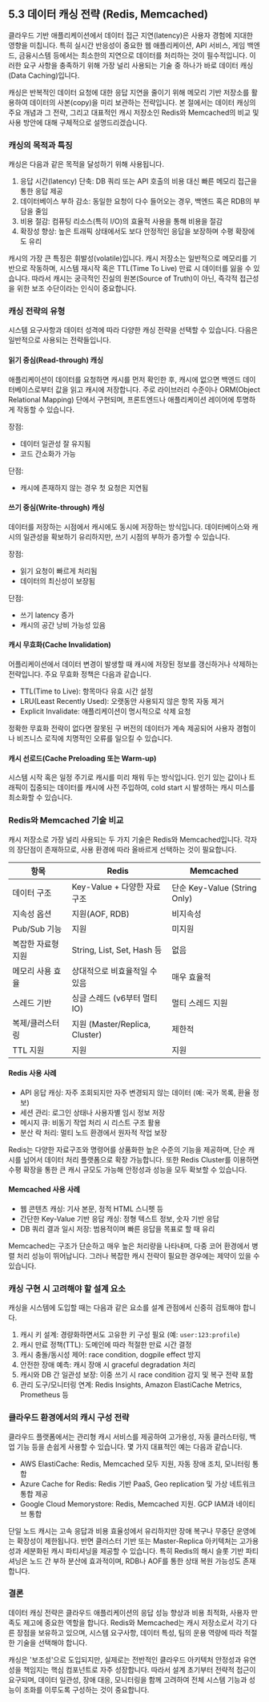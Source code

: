 ## 5.3 데이터 캐싱 전략 (Redis, Memcached)

클라우드 기반 애플리케이션에서 데이터 접근 지연(latency)은 사용자 경험에 지대한 영향을 미칩니다. 특히 실시간 반응성이 중요한 웹 애플리케이션, API 서비스, 게임 백엔드, 금융시스템 등에서는 최소한의 지연으로 데이터를 처리하는 것이 필수적입니다. 이러한 요구 사항을 충족하기 위해 가장 널리 사용되는 기술 중 하나가 바로 데이터 캐싱(Data Caching)입니다.

캐싱은 반복적인 데이터 요청에 대한 응답 지연을 줄이기 위해 메모리 기반 저장소를 활용하여 데이터의 사본(copy)을 미리 보관하는 전략입니다. 본 절에서는 데이터 캐싱의 주요 개념과 그 전략, 그리고 대표적인 캐시 저장소인 Redis와 Memcached의 비교 및 사용 방안에 대해 구체적으로 설명드리겠습니다.

### 캐싱의 목적과 특징

캐싱은 다음과 같은 목적을 달성하기 위해 사용됩니다.

1. 응답 시간(latency) 단축: DB 쿼리 또는 API 호출의 비용 대신 빠른 메모리 접근을 통한 응답 제공
2. 데이터베이스 부하 감소: 동일한 요청이 다수 들어오는 경우, 백엔드 혹은 RDB의 부담을 줄임
3. 비용 절감: 컴퓨팅 리소스(특히 I/O)의 효율적 사용을 통해 비용을 절감
4. 확장성 향상: 높은 트래픽 상태에서도 보다 안정적인 응답을 보장하며 수평 확장에도 유리

캐시의 가장 큰 특징은 휘발성(volatile)입니다. 캐시 저장소는 일반적으로 메모리를 기반으로 작동하며, 시스템 재시작 혹은 TTL(Time To Live) 만료 시 데이터를 잃을 수 있습니다. 따라서 캐시는 궁극적인 진실의 원본(Source of Truth)이 아닌, 즉각적 접근성을 위한 보조 수단이라는 인식이 중요합니다.

### 캐싱 전략의 유형

시스템 요구사항과 데이터 성격에 따라 다양한 캐싱 전략을 선택할 수 있습니다. 다음은 일반적으로 사용되는 전략들입니다.

#### 읽기 중심(Read-through) 캐싱

애플리케이션이 데이터를 요청하면 캐시를 먼저 확인한 후, 캐시에 없으면 백엔드 데이터베이스로부터 값을 읽고 캐시에 저장합니다. 주로 라이브러리 수준이나 ORM(Object Relational Mapping) 단에서 구현되며, 프론트엔드나 애플리케이션 레이어에 투명하게 작동할 수 있습니다.

장점:
- 데이터 일관성 잘 유지됨
- 코드 간소화가 가능

단점:
- 캐시에 존재하지 않는 경우 첫 요청은 지연됨

#### 쓰기 중심(Write-through) 캐싱

데이터를 저장하는 시점에서 캐시에도 동시에 저장하는 방식입니다. 데이터베이스와 캐시의 일관성을 확보하기 유리하지만, 쓰기 시점의 부하가 증가할 수 있습니다.

장점:
- 읽기 요청이 빠르게 처리됨
- 데이터의 최신성이 보장됨

단점:
- 쓰기 latency 증가
- 캐시의 공간 낭비 가능성 있음

#### 캐시 무효화(Cache Invalidation)

어플리케이션에서 데이터 변경이 발생할 때 캐시에 저장된 정보를 갱신하거나 삭제하는 전략입니다. 주요 무효화 정책은 다음과 같습니다.

- TTL(Time to Live): 항목마다 유효 시간 설정
- LRU(Least Recently Used): 오랫동안 사용되지 않은 항목 자동 제거
- Explicit Invalidate: 애플리케이션이 명시적으로 삭제 요청

정확한 무효화 전략이 없다면 잘못된 구 버전의 데이터가 계속 제공되어 사용자 경험이나 비즈니스 로직에 치명적인 오류를 일으킬 수 있습니다.

#### 캐시 선로드(Cache Preloading 또는 Warm-up)

시스템 시작 혹은 일정 주기로 캐시를 미리 채워 두는 방식입니다. 인기 있는 값이나 트래픽이 집중되는 데이터를 캐시에 사전 주입하여, cold start 시 발생하는 캐시 미스를 최소화할 수 있습니다.

### Redis와 Memcached 기술 비교

캐시 저장소로 가장 널리 사용되는 두 가지 기술은 Redis와 Memcached입니다. 각자의 장단점이 존재하므로, 사용 환경에 따라 올바르게 선택하는 것이 필요합니다.

| 항목                   | Redis                        | Memcached                    |
|------------------------|------------------------------|------------------------------|
| 데이터 구조            | Key-Value + 다양한 자료구조   | 단순 Key-Value (String Only) |
| 지속성 옵션            | 지원(AOF, RDB)               | 비지속성                     |
| Pub/Sub 기능           | 지원                         | 미지원                      |
| 복잡한 자료형 지원     | String, List, Set, Hash 등   | 없음                         |
| 메모리 사용 효율       | 상대적으로 비효율적일 수 있음| 매우 효율적                  |
| 스레드 기반            | 싱글 스레드 (v6부터 멀티 IO) | 멀티 스레드 지원             |
| 복제/클러스터링         | 지원 (Master/Replica, Cluster)| 제한적                       |
| TTL 지원               | 지원                         | 지원                         |

#### Redis 사용 사례

- API 응답 캐싱: 자주 조회되지만 자주 변경되지 않는 데이터 (예: 국가 목록, 환율 정보)
- 세션 관리: 로그인 상태나 사용자별 임시 정보 저장
- 메시지 큐: 비동기 작업 처리 시 리스트 구조 활용
- 분산 락 처리: 멀티 노드 환경에서 원자적 작업 보장

Redis는 다양한 자료구조와 명령어를 상품화한 높은 수준의 기능을 제공하며, 단순 캐시를 넘어서 데이터 처리 플랫폼으로 확장 가능합니다. 또한 Redis Cluster를 이용하면 수평 확장을 통한 큰 캐시 규모도 가능해 안정성과 성능을 모두 확보할 수 있습니다.

#### Memcached 사용 사례

- 웹 콘텐츠 캐싱: 기사 본문, 정적 HTML 스니펫 등
- 간단한 Key-Value 기반 응답 캐싱: 정형 텍스트 정보, 숫자 기반 응답
- DB 쿼리 결과 일시 저장: 범용적이며 빠른 응답을 목표로 할 때 유리

Memcached는 구조가 단순하고 매우 높은 처리량을 나타내며, 다중 코어 환경에서 병렬 처리 성능이 뛰어납니다. 그러나 복잡한 캐시 전략이 필요한 경우에는 제약이 있을 수 있습니다.

### 캐싱 구현 시 고려해야 할 설계 요소

캐싱을 시스템에 도입할 때는 다음과 같은 요소를 설계 관점에서 신중히 검토해야 합니다.

1. 캐시 키 설계: 경량화하면서도 고유한 키 구성 필요 (예: `user:123:profile`)
2. 캐시 만료 정책(TTL): 도메인에 따라 적절한 만료 시간 결정
3. 캐시 충돌/동시성 제어: race condition, dogpile effect 방지
4. 안전한 장애 예측: 캐시 장애 시 graceful degradation 처리
5. 캐시와 DB 간 일관성 보장: 이중 쓰기 시 race condition 감지 및 복구 전략 포함
6. 관리 도구/모니터링 연계: Redis Insights, Amazon ElastiCache Metrics, Prometheus 등

### 클라우드 환경에서의 캐시 구성 전략

클라우드 플랫폼에서는 관리형 캐시 서비스를 제공하여 고가용성, 자동 클러스터링, 백업 기능 등을 손쉽게 사용할 수 있습니다. 몇 가지 대표적인 예는 다음과 같습니다.

- AWS ElastiCache: Redis, Memcached 모두 지원, 자동 장애 조치, 모니터링 통합
- Azure Cache for Redis: Redis 기반 PaaS, Geo replication 및 가상 네트워크 통합 제공
- Google Cloud Memorystore: Redis, Memcached 지원. GCP IAM과 네이티브 통합

단일 노드 캐시는 고속 응답과 비용 효율성에서 유리하지만 장애 복구나 무중단 운영에는 확장성이 제한됩니다. 반면 클러스터 기반 또는 Master-Replica 아키텍처는 고가용성과 세분화된 캐시 파티셔닝을 제공할 수 있습니다. 특히 Redis의 해시 슬롯 기반 파티셔닝은 노드 간 부하 분산에 효과적이며, RDB나 AOF를 통한 상태 복원 가능성도 존재합니다.

### 결론

데이터 캐싱 전략은 클라우드 애플리케이션의 응답 성능 향상과 비용 최적화, 사용자 만족도 제고에 중요한 역할을 합니다. Redis와 Memcached는 캐시 저장소로서 각기 다른 장점을 보유하고 있으며, 시스템 요구사항, 데이터 특성, 팀의 운용 역량에 따라 적절한 기술을 선택해야 합니다.

캐싱은 '보조성'으로 도입되지만, 실제로는 전반적인 클라우드 아키텍처 안정성과 유연성을 책임지는 핵심 컴포넌트로 자주 성장합니다. 따라서 설계 초기부터 전략적 접근이 요구되며, 데이터 일관성, 장애 대응, 모니터링을 함께 고려하여 전체 시스템 기능과 성능이 조화를 이루도록 구성하는 것이 중요합니다.